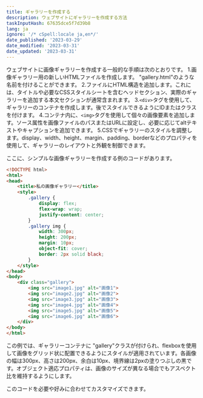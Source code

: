 ```yaml
---
title: ギャラリーを作成する
description: ウェブサイトにギャラリーを作成する方法
taskInputHash: 67635dce5f7d39b8
lang: ja
ignore: '/* cSpell:locale ja,en*/'
date_published: '2023-03-29'
date_modified: '2023-03-31'
date_updated: '2023-03-31'
---
```

ウェブサイトに画像ギャラリーを作成する一般的な手順は次のとおりです。
1.画像ギャラリー用の新しいHTMLファイルを作成します。 "gallery.html"のような名前を付けることができます。
2.ファイルにHTML構造を追加します。これには、タイトルや必要なCSSスタイルシートを含むヘッドセクション、実際のギャラリーを追加する本文セクションが通常含まれます。
3.`<div>`タグを使用して、ギャラリーのコンテナを作成します。後でスタイルできるようにIDまたはクラスを付けます。
4.コンテナ内に、`<img>`タグを使用して個々の画像要素を追加します。ソース属性を画像ファイルのパスまたはURLに設定し、必要に応じてaltテキストやキャプションを追加できます。
5.CSSでギャラリーのスタイルを調整します。display、width、height、margin、padding、borderなどのプロパティを使用して、ギャラリーのレイアウトと外観を制御できます。

ここに、シンプルな画像ギャラリーを作成する例のコードがあります。

```html
<!DOCTYPE html>
<html>
<head>
	<title>私の画像ギャラリー</title>
	<style>
		.gallery {
			display: flex;
			flex-wrap: wrap;
			justify-content: center;
		}
		.gallery img {
			width: 300px;
			height: 200px;
			margin: 10px;
			object-fit: cover;
			border: 2px solid black;
		}
	</style>
</head>
<body>
	<div class="gallery">
		<img src="image1.jpg" alt="画像1">
		<img src="image2.jpg" alt="画像2">
		<img src="image3.jpg" alt="画像3">
		<img src="image4.jpg" alt="画像4">
		<img src="image5.jpg" alt="画像5">
		<img src="image6.jpg" alt="画像6">
	</div>
</body>
</html>
```

この例では、ギャラリーコンテナに "gallery"クラスが付けられ、flexboxを使用して画像をグリッド状に配置できるようにスタイルが適用されています。各画像の幅は300px、高さは200px、余白は10px、境界線は2pxの塗りつぶしの黒です。オブジェクト適応プロパティは、画像のサイズが異なる場合でもアスペクト比を維持するようにします。

このコードを必要や好みに合わせてカスタマイズできます。
